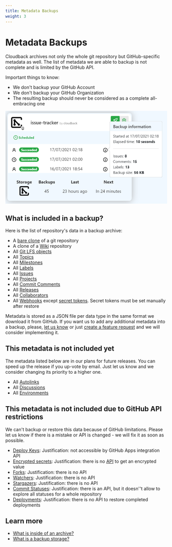 ```yaml
---
title: Metadata Backups
weight: 3
---
```


# Metadata Backups

Cloudback archives not only the whole git repository but GitHub-specific metadata as well. The list of metadata we are able to backup is not complete and is limited by the GitHub API.

Important things to know:
- We don't backup your GitHub Account 
- We don't backup your GitHub Organization
- The resulting backup should never be considered as a complete all-embracing one

<img src="/static/features/issue-tracker-metadata.png" alt="Metadata" width=600/>

## What is included in a backup?

Here is the list of repository's data in a backup archive:

- A [bare clone](https://git-scm.com/docs/git-clone#Documentation/git-clone.txt---bare) of a git repository
- A clone of a [Wiki](https://docs.github.com/en/communities/documenting-your-project-with-wikis/about-wikis) repository
- All [Git LFS objects](https://docs.github.com/en/github/managing-large-files/versioning-large-files/about-git-large-file-storage)
- All [Topics](https://docs.github.com/en/github/administering-a-repository/managing-repository-settings/classifying-your-repository-with-topics)
- All [Milestones](https://docs.github.com/en/issues/using-labels-and-milestones-to-track-work/about-milestones)
- All [Labels](https://docs.github.com/en/issues/using-labels-and-milestones-to-track-work/managing-labels)
- All [Issues](https://docs.github.com/en/issues/tracking-your-work-with-issues/about-issues)
- All [Projects](https://docs.github.com/en/issues/trying-out-the-new-projects-experience/about-projects)
- All [Commit Comments](https://github.blog/2008-04-10-commit-comments/)
- All [Releases](https://docs.github.com/en/github/administering-a-repository/releasing-projects-on-github/about-releases)
- All [Collaborators](https://docs.github.com/en/rest/reference/repos#collaborators)
- All [Webhooks](https://docs.github.com/en/rest/reference/repos#webhooks) except [secret tokens](https://docs.github.com/en/developers/webhooks-and-events/webhooks/securing-your-webhooks#setting-your-secret-token). Secret tokens must be set manually after restore

Metadata is stored as a JSON file per data type in the same format we download it from GitHub. If you want us to add any additional metadata into a backup, please, [let us know](/contact-us) or just [create a feature request](https://github.com/cloudback/issue-tracker/issues/new?template=feature_request.md) and we will consider implementing it.

## This metadata is not included yet 

The metadata listed below are in our plans for future releases. You can speed up the release if you up-vote by email. Just let us know and we consider changing its priority to a higher one.

- All [Autolinks](https://docs.github.com/en/rest/reference/repos#autolinks)
- All [Discussions](https://docs.github.com/en/graphql/guides/using-the-graphql-api-for-discussions)
- All [Environments](https://docs.github.com/en/rest/reference/repos#environments)

## This metadata is not included due to GitHub API restrictions

We can't backup or restore this data because of GitHub limitations. Please let us know if there is a mistake or API is changed - we will fix it as soon as possible.

- [Deploy Keys](https://docs.github.com/en/rest/reference/repos#deploy-keys): Justification: not accessible by GitHub Apps integration API
- [Encrypted secrets](https://docs.github.com/en/actions/reference/encrypted-secrets): Justification: there is no [API](https://docs.github.com/en/rest/reference/actions#get-a-repository-secret) to get an encrypted value
- [Forks](https://docs.github.com/en/github/collaborating-with-pull-requests/working-with-forks/about-forks): Justification: there is no API
- [Watchers](https://docs.github.com/en/github/managing-subscriptions-and-notifications-on-github/setting-up-notifications/about-notifications): Justification: there is no API
- [Stargazers](https://docs.github.com/en/rest/reference/activity#starring): Justification: there is no API
- [Commit Statuses](https://docs.github.com/en/rest/reference/repos#statuses): Justification: there is an API, but it doesn''t allow to explore all statuses for a whole repository
- [Deployments](https://docs.github.com/en/rest/reference/repos#deployments): Justification: there is no API to restore completed deployments

## Learn more

- [What is inside of an archive?](/features/archive)
- [What is a backup storage?](/features/various-backup-storages)